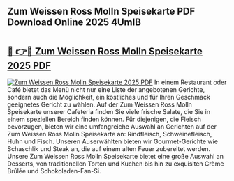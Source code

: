 ## Zum Weissen Ross Molln Speisekarte PDF Download Online 2025 4UmIB

# <h2><a href="http://gc8hst.nevu.top/?p=Zum+Weissen+Ross+Molln+Speisekarte">🔗 👉🔴 Zum Weissen Ross Molln Speisekarte 2025 PDF</a></h2>

[![Zum Weissen Ross Molln Speisekarte 2025 PDF](https://i.imgur.com/dBaPXMq.png)](http://gc8hst.nevu.top/?p=Zum+Weissen+Ross+Molln+Speisekarte)
In einem Restaurant oder Café bietet das Menü nicht nur eine Liste der angebotenen Gerichte, sondern auch die Möglichkeit, ein köstliches und für Ihren Geschmack geeignetes Gericht zu wählen. Auf der Zum Weissen Ross Molln Speisekarte unserer Cafeteria finden Sie viele frische Salate, die Sie in einem speziellen Bereich finden können. Für diejenigen, die Fleisch bevorzugen, bieten wir eine umfangreiche Auswahl an Gerichten auf der Zum Weissen Ross Molln Speisekarte an: Rindfleisch, Schweinefleisch, Huhn und Fisch. Unseren Auserwählten bieten wir Gourmet-Gerichte wie Schaschlik und Steak an, die auf einem alten Feuer zubereitet werden. Unsere Zum Weissen Ross Molln Speisekarte bietet eine große Auswahl an Desserts, von traditionellen Torten und Kuchen bis hin zu exquisiten Crème Brûlée und Schokoladen-Fan-Si.

